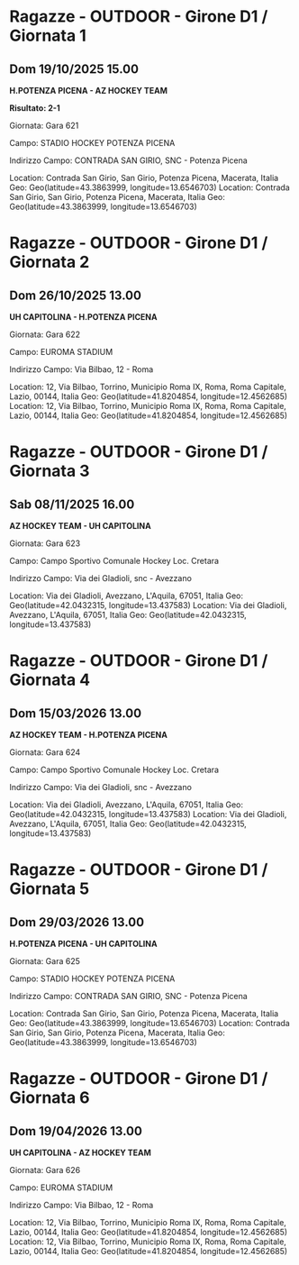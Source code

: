 

# Ragazze - OUTDOOR  - Girone D1 / Giornata 1

## Dom 19/10/2025 15.00

<strong>H.POTENZA PICENA - AZ HOCKEY TEAM</strong>

**Risultato: 2-1**

Giornata: Gara 621

Campo: STADIO HOCKEY POTENZA PICENA 

Indirizzo Campo:  CONTRADA SAN GIRIO, SNC - Potenza Picena

Location: Contrada San Girio, San Girio, Potenza Picena, Macerata, Italia
Geo: Geo(latitude=43.3863999, longitude=13.6546703)
Location: Contrada San Girio, San Girio, Potenza Picena, Macerata, Italia
Geo: Geo(latitude=43.3863999, longitude=13.6546703)



# Ragazze - OUTDOOR  - Girone D1 / Giornata 2

## Dom 26/10/2025 13.00

<strong>UH CAPITOLINA - H.POTENZA PICENA</strong>

Giornata: Gara 622

Campo: EUROMA STADIUM 

Indirizzo Campo:  Via Bilbao, 12 - Roma

Location: 12, Via Bilbao, Torrino, Municipio Roma IX, Roma, Roma Capitale, Lazio, 00144, Italia
Geo: Geo(latitude=41.8204854, longitude=12.4562685)
Location: 12, Via Bilbao, Torrino, Municipio Roma IX, Roma, Roma Capitale, Lazio, 00144, Italia
Geo: Geo(latitude=41.8204854, longitude=12.4562685)



# Ragazze - OUTDOOR  - Girone D1 / Giornata 3

## Sab 08/11/2025 16.00

<strong>AZ HOCKEY TEAM - UH CAPITOLINA</strong>

Giornata: Gara 623

Campo: Campo Sportivo Comunale Hockey Loc. Cretara 

Indirizzo Campo:  Via dei Gladioli, snc - Avezzano

Location: Via dei Gladioli, Avezzano, L'Aquila, 67051, Italia
Geo: Geo(latitude=42.0432315, longitude=13.437583)
Location: Via dei Gladioli, Avezzano, L'Aquila, 67051, Italia
Geo: Geo(latitude=42.0432315, longitude=13.437583)



# Ragazze - OUTDOOR  - Girone D1 / Giornata 4

## Dom 15/03/2026 13.00

<strong>AZ HOCKEY TEAM - H.POTENZA PICENA</strong>

Giornata: Gara 624

Campo: Campo Sportivo Comunale Hockey Loc. Cretara 

Indirizzo Campo:  Via dei Gladioli, snc - Avezzano

Location: Via dei Gladioli, Avezzano, L'Aquila, 67051, Italia
Geo: Geo(latitude=42.0432315, longitude=13.437583)
Location: Via dei Gladioli, Avezzano, L'Aquila, 67051, Italia
Geo: Geo(latitude=42.0432315, longitude=13.437583)



# Ragazze - OUTDOOR  - Girone D1 / Giornata 5

## Dom 29/03/2026 13.00

<strong>H.POTENZA PICENA - UH CAPITOLINA</strong>

Giornata: Gara 625

Campo: STADIO HOCKEY POTENZA PICENA 

Indirizzo Campo:  CONTRADA SAN GIRIO, SNC - Potenza Picena

Location: Contrada San Girio, San Girio, Potenza Picena, Macerata, Italia
Geo: Geo(latitude=43.3863999, longitude=13.6546703)
Location: Contrada San Girio, San Girio, Potenza Picena, Macerata, Italia
Geo: Geo(latitude=43.3863999, longitude=13.6546703)



# Ragazze - OUTDOOR  - Girone D1 / Giornata 6

## Dom 19/04/2026 13.00

<strong>UH CAPITOLINA - AZ HOCKEY TEAM</strong>

Giornata: Gara 626

Campo: EUROMA STADIUM 

Indirizzo Campo:  Via Bilbao, 12 - Roma

Location: 12, Via Bilbao, Torrino, Municipio Roma IX, Roma, Roma Capitale, Lazio, 00144, Italia
Geo: Geo(latitude=41.8204854, longitude=12.4562685)
Location: 12, Via Bilbao, Torrino, Municipio Roma IX, Roma, Roma Capitale, Lazio, 00144, Italia
Geo: Geo(latitude=41.8204854, longitude=12.4562685)

